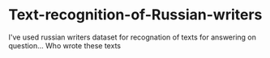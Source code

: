 # Text-recognition-of-Russian-writers
I've used russian writers dataset for recognation of texts for answering on question... Who wrote these texts
